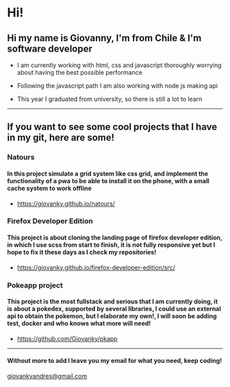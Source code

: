 # Hi!

## Hi my name is Giovanny, I'm from Chile & I'm software developer

- I am currently working with html, css and javascript thoroughly worrying about having the best possible performance

- Following the javascript path I am also working with node js making api

- This year I graduated from university, so there is still a lot to learn

---

## If you want to see some cool projects that I have in my git, here are some!

### Natours
####  In this project simulate a grid system like css grid, and implement the functionality of a pwa to be able to install it on the phone, with a small cache system to work offline

- https://giovanky.github.io/natours/

### Firefox Developer Edition
#### This project is about cloning the landing page of firefox developer edition, in which I use scss from start to finish, it is not fully responsive yet but I hope to fix it these days as I check my repositories!

- https://giovanky.github.io/firefox-developer-edition/src/

### Pokeapp project
#### This project is the most fullstack and serious that I am currently doing, it is about a pokedex, supported by several libraries, I could use an external api to obtain the pokemon, but I elaborate my own!, I will soon be adding test, docker and who knows what more will need!

- https://github.com/Giovanky/pkapp

---

#### Without more to add I leave you my email for what you need, keep coding!

giovankyandres@gmail.com
